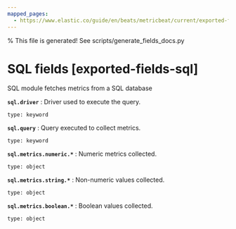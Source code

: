 ```yaml
---
mapped_pages:
  - https://www.elastic.co/guide/en/beats/metricbeat/current/exported-fields-sql.html
---
```


% This file is generated! See scripts/generate_fields_docs.py

# SQL fields [exported-fields-sql]

SQL module fetches metrics from a SQL database

**`sql.driver`**
:   Driver used to execute the query.

    type: keyword


**`sql.query`**
:   Query executed to collect metrics.

    type: keyword


**`sql.metrics.numeric.*`**
:   Numeric metrics collected.

    type: object


**`sql.metrics.string.*`**
:   Non-numeric values collected.

    type: object


**`sql.metrics.boolean.*`**
:   Boolean values collected.

    type: object


